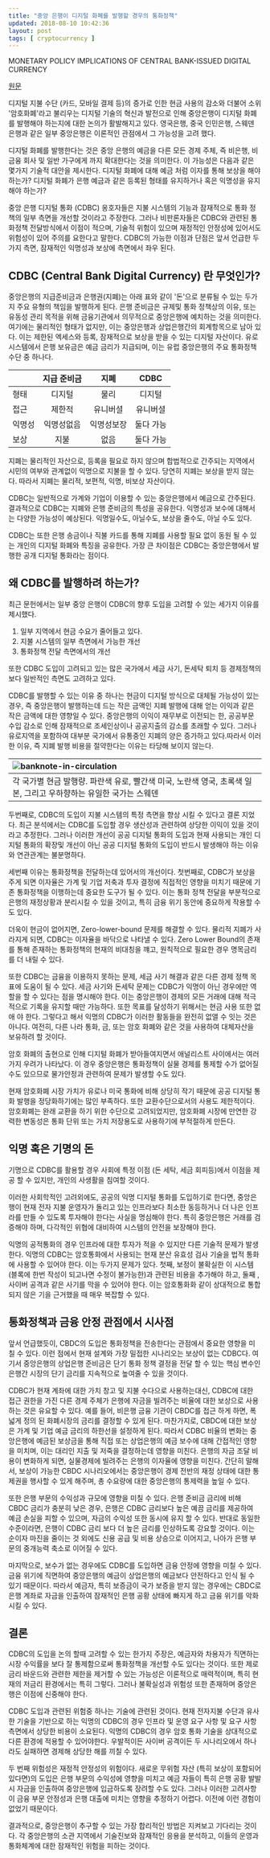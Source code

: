 ```yaml
---
title: "중앙 은행이 디지털 화폐를 발행할 경우의 통화정책"
updated: 2018-08-10 10:42:36
layout: post
tags: [ cryptocurrency ]
---
```


MONETARY POLICY IMPLICATIONS OF CENTRAL BANK-ISSUED DIGITAL CURRENCY

[원문](https://www.bde.es/f/webbde/SES/Secciones/Publicaciones/InformesBoletinesRevistas/ArticulosAnaliticos/2018/T3/Fich/beaa1803-art21.pdf)

디지털 지불 수단 (카드, 모바일 결제 등)의 증가로 인한 현금 사용의 감소와 더불어 소위 '암호화폐'라고 불리우는 디지털 기술의 혁신과 발전으로 인해 중앙은행이 디지털 화폐를 발행해야 하는지에 대한 논의가 활발해지고 있다. 영국은행, 중국 인민은행, 스웨덴 은행과 같은 일부 중앙은행은 이론적인 관점에서 그 가능성을 고려 했다.

디지털 화폐를 발행한다는 것은 중앙 은행의 예금을 다른 모든 경제 주체, 즉 비은행, 비 금융 회사 및 일반 가구에게 까지 확대한다는 것을 의미한다. 이 가능성은 다음과 같은 몇가지 기술적 대안을 제시한다. 디지털 화폐에 대해 예금 처럼 이자를 통해 보상을 해야하는가? 디지털 화폐가 은행 예금과 같은 등록된 형태를 유지하거나 혹은 익명성을 유지해야 하는가?

중앙 은행 디지털 통화 (CDBC) 옹호자들은 지불 시스템의 기능과 잠재적으로 통화 정책의 일부 측면을 개선할 것이라고 주장한다. 그러나 비판론자들은 CDBC와 관련된 통화정책 전달방식에서 이점이 적으며, 기술적 위험이 있으며 재정적인 안정성에 있어서도 위험성이 있어 주의를 요한다고 말한다. CDBC의 가능한 이점과 단점은 앞서 언급한 두 가지 측면, 잠재적인 익명성과 보상에 측면에서 좌우 된다.

## CDBC (Central Bank Digital Currency) 란 무엇인가?

중앙은행의 지급준비금과 은행권(지폐)는 아래 표와 같이 '돈'으로 분류될 수 있는 두가지 주요 유형의 책임을 발행하게 된다. 은행 준비금은 규제및 통화 정책상의 이유, 또는 유동성 관리 목적을 위해 금융기관에서 의무적으로 중앙은행에 예치하는 것을 의미한다. 여기에는 물리적인 형태가 없지만, 이는 중앙은행과 상업은행간의 회계항목으로 남아 있다. 이는 제한된 엑세스와 등록, 잠재적으로 보상을 받을 수 있는 디지털 자산이다. 유로 시스템에서 은행 보유금은 예금 금리가 지급되며, 이는 유럽 중앙은행의 주요 통화정책 수단 중 하나다. 

|  | 지급 준비금 | 지폐 | CDBC|
|:-|:-:|:-:|:-:| 
|형태| 디지털 | 물리 | 디지털 |
|접근| 제한적 | 유니버셜 | 유니버셜 |
|익명성| 익명성없음 | 익명성보장 | 둘다 가능 |
|보상| 지불 | 없음 | 둘다 가능|

지폐는 물리적인 자산으로, 등록을 필요로 하지 않으며 합법적으로 간주되는 지역에서 시민의 여부와 관계없이 익명으로 지불을 할 수 있다. 당연히 지폐는 보상을 받지 않는다. 따라서 지폐는 물리적, 보편적, 익명, 비보상 자산이다.

CDBC는 일반적으로 가계와 기업이 이용할 수 있는 중앙은행에서 예금으로 간주된다. 결과적으로 CDBC는 지폐와 은행 준비금의 특성을 공유한다. 익명성과 보수에 대해서는 다양한 가능성이 예상된다. 익명일수도, 아닐수도, 보상을 줄수도, 아닐 수도 있다.

CDBC는 또한 은행 송금이나 직불 카드를 통해 지폐를 사용할 필요 없이 동원 될 수 있는 개인의 디지털 화폐와 특징을 공유한다. 가장 큰 차이점은 CDBC는 중앙은행에서 발행한 공개 디지털 통화라는 점이다.


## 왜 CDBC를 발행하려 하는가?

최근 문헌에서는 일부 중앙 은행이 CDBC의 향후 도입을 고려할 수 있는 세가지 이유를 제시했다.

1. 일부 지역에서 현금 수요가 줄어들고 있다.
2. 지불 시스템의 일부 측면에서 가능한 개선
3. 통화정책 전달 측면에서의 개선

또한 CDBC 도입이 고려되고 있는 많은 국가에서 세금 사기, 돈세탁 퇴치 등 경제정책의 보다 일반적인 측면도 고려하고 있다. 

CDBC를 발행할 수 있는 이유 중 하나는 현금이 디지털 방식으로 대체될 가능성이 있는 경우, 즉 중앙은행이 발행하는데 드는 작은 금액인 지폐 발행에 대해 얻는 이익과 같은 작은 금액에 대한 영향일 수 있다. 중앙은행의 이익이 재무부로 이전되는 한, 공공부문 수입 감소로 인해 잠재적으로 조세인상이나 공공지출의 감소를 초래할 수 있다. 그러나 유로지역을 포함하여 대부분 국가에서 유통중인 지폐의 양은 증가하고 있다.따라서 이러한 이유, 즉 지폐 발행 비용을 절약한다는 이유는 타당해 보이지 않는다. 

| ![banknote-in-circulation](/images/2018/08/banknote-in-circulation.png) | 
| :- |
| 각 국가별 현금 발행량. 파란색 유로, 빨간색 미국, 노란색 영국, 초록색 일본, 그리고 우하향하는 유일한 국가는 스웨덴 |

두번째로, CDBC의 도입이 지불 시스템의 특정 측면을 향상 시킬 수 있다고 결론 지었다. 최근 분석에서는 CDBC를 도입할 경우 생산성과 관련하여 상당한 이익이 있을 것이라고 추정한다. 그러나 이러한 개선이 공공 디지털 통화의 도입과 현재 사용되는 개인 디지털 통화의 확장및 개선이 아닌 공공 디지털 통화의 도입이 반드시 발생해야 하는 이유와 연관관계는 불분명하다.

세번째 이유는 통화정책을 전달하는데 있어서의 개선이다. 첫번째로, CDBC가 보상을 주게 되면 이자율은 가계 및 기업 저축과 투자 결정에 직접적인 영향을 미치기 때문에 기존 통화정책을 이행하는데 중요한 도구가 될 수 있다. 이는 통화 정책 전달을 부분적으로 은행의 재정상황과 분리시킬 수 있을 것이고, 특히 금융 위기 동안에 중요하게 작용할 수도 있다. 

더욱이 현금이 없어지면, Zero-lower-bound 문제를 해결할 수 있다. 물리적 지폐가 사라지게 되면, CDBC는 이자율을 바닥으로 나타낼 수 있다. Zero Lower Bound의 존재를 통해 존재하는 통화정책의 현재의 비대칭을 꺠고, 원칙적으로 필요한 경우 명목금리를 더 내릴 수 있다.

또한 CDBC는 금융을 이용하지 못하는 문제, 세금 사기 해결과 같은 다른 경제 정책 목표에 도움이 될 수 있다. 세금 사기와 돈세탁 문제는 CDBC가 익명이 아닌 경우에만 역할을 할 수 있다는 점을 명시해야 한다. 이는 중앙은행이 경제의 모든 거래에 대해 적극적으로 기록을 유지할 때만 가능하다. 또한 목표를 달성하기 위해서는 현금 사용 또한 없애 야 한다. 그렇다고 해서 익명의 CDBC가 이러한 활동들을 완전히 없앨 수 잇는 것은 아니다. 여전히, 다른 나라 통화, 금, 또는 암호 화폐와 같은 것을 사용하여 대체자산을 보유하려 할 것이다.

암호 화폐의 출현으로 인해 디지털 화폐가 받아들여지면서 애널리스트 사이에서는 여러가지 우려가 나타났다. 이 경우 중앙은행은 통화정책이 실물 경제를 통제할 수가 없어질 수도 있으므로 물가안정과 관련하여 문제가 발생할 수도 있다.

현재 암호화폐 시장 가치가 유로나 미국 통화에 비해 상당히 작기 때문에 공공 디지털 통화 발행을 정당화하기에는 많인 부족하다. 또한 교환수단으로서의 사용도 제한적이다. 암호화폐는 완래 교환을 하기 위한 수단으로 고려되었지만, 암호화폐 시장에 만연한 강력한 변동성은 통화 단위 또는 가치 저장용도로 사용하기에 부적절하게 만든다.

## 익명 혹은 기명의 돈

기명으로 CDBC를 활용할 경우 사회에 특정 이점 (돈 세탁, 세금 회피등)에서 이점을 제공 할 수 있지만, 개인의 사생활을 침여할 것이다.

이러한 사회학적인 고려외에도, 공공의 익명 디지털 통화를 도입하기로 한다면, 중앙은행이 현재 전자 지불 운영자가 돌리고 있는 인프라보다 최소한 동등하거나 더 나은 인프라를 만들 수 있도록 투자해야 한다는 사실을 명심해야 한다. 특히 중앙은행은 거래를 검증해야 하며, 다각적인 위협에 대비하여 시스템의 안전을 보장해야 한다.

익명의 공적통화의 경우 인프라에 대한 투자가 적을 수 있지만 다른 기술적 문제가 발생한다. 익명의 CDBC는 암호통화에서 사용되는 현재 분산 유효성 검사 기술을 법적 통화에 사용할 수 있어야 한다. 이는 두가지 문제가 있다. 첫째, 보정이 불확실한 이 시스템 (블록에 한번 작성이 되고나면 수정이 불가능한)과 관련된 비용을 추가해야 하고, 둘째 , 사이버 공격과 같은 사기를 막을 수 있어야 한다. 이는 암호통화화 같이 상대적으로 통합되지 않은 기을 근거했을 때 매우 복잡할 수 있다.

## 통화정책과 금융 안정 관점에서 시사점

앞서 언급했듯이, CBDC의 도입은 통화정책을 전송한다는 관점에서 중요한 영향을 미칠 수 있다. 이런 점에서 현재 설계와 가장 밀접한 시나리오는 보상이 없는 CDBC다. 여기서 중앙은행의 상업은행 준비금은 단기 통화 정책 결정을 전달 할 수 있는 핵심 변수인 은행간 시장의 단기 금리를 지속적으로 높여줄 수 있을 것이다.


CDBC가 현재 계좌에 대한 가치 창고 및 지불 수다으로 사용하는대신, CDBC에 대한 접근 권한을 가진 다른 경제 주체가 은행에 자금을 빌려주는 비율에 대한 보상으로 사용하는 것은 유요할 수 있다.  예를 들어, 비은행 금융 기관이 CBDC를 접근 하게 하면, 폭넓게 정의 된 화폐시장의 금리를 결정할 수 있게 된다. 마찬가지로, CBDC에 대한 보상은 가계 및 기업 예금 금리의 하한선을 설정하게 된다. 따라서 CDBC 비율의 변화는 중앙은행에 예금된 보상금을 통해 직접 또는 상업은행의 예금 보수에 대해 간접적인 영향을 미치며, 이는 대리인 지출 및 저죽을 결정하는데 영향을 미친다. 은행의 자금 조달 비용이 변화하게 되면, 실물경제에 빌려주는 은행의 이자율에 영향을 미친다. 간단히 말해서, 보상이 가능한 CBDC 시나리오에서는 중앙은행이 경제 전반의 재정 상태에 대한 통제권을 행사할 수 있게 해주며, 총 수요량에 대한 중앙은행의  통제력을 높일 수 있다.

또한 은행 부문의 수익성과 규모에 영향을 미칠 수 있다. 은행 준비금 금리에 비해 CBDC 금리가 충분히 낮은 경우, 은행은 CDBC 금리보다 높은 예끔 금리를 제공하여 예금 손실을 피할 수 있으며, 자금의 수익성 또한 동시에 유지 할 수 있다. 반대로 동일한 수준이라면, 은행이 CDBC 금리 보다 더 높은 금리를 인상하도록 강요할 것이다. 이는 순이자 마진을 줄이는 것 외에도 신용 공급 및 비용 상승으로 이어지고, 나아가 은행 부문의 중개능력 축소로 이어질 수 있다.

마지막으로, 보수가 없는 경우에도 CDBC를 도입하면 금융 안정에 영향을 미칠 수 있다. 금융 위기에 직면하여 중앙은행의 예금이 상업은행의 예금보다 안전하다고 인식 될 수 있기 때문이다. 따라서 예금자, 특히 보증금이 국가 보증을 받지 않는 경우에는 CBDC로 은행 계좌로 자금을 인출하여 잠재적인 은행 공황 상태에 빠지게 하고 금융 위기를 악화 시킬 수 있다.

## 결론

CDBC의 도입을 논의 할때 고려할 수 있는 한가지 주장은, 예금자와 차용자가 직면하는 시장 수익률을 보다 잘 통제함으로써 통화정책을 개선할 수도 있다는 것이다. 또한 제로 금리 바운드와 관련한 제한을 제거할 수 있는 가능성은 이론적으로 매력적이며, 특히 현재의 저금리 환경에서는 특히 그렇다. 그러나 불확실성과 위험성 또한 존재하며 중앙은행은 이점에 신중해야 한다.

CDBC 도입과 관련된 위험중 하나는 기술에 관련된 것이다. 현재 전자지불 수단과 유사한 기술을 기반으로 하는 익명의 CDBC의 경우 인프라 및 운영 요구 사항 및 요구 사항 측면에서 상당한 비용이 소요된다. 익명의 CDBC의 경우 암호 통화 기술을 상대적으로 다른 환경에 적용할 수 있어야한다. 우발적이든 사이버 공격이든 두 시나리오에서 하나라도 실패하면 경제해 상당한 해를 끼칠 수 있다.

두 번째 위험성은 재정적 안정성의 위험이다. 새로운 무위험 자산 (특히 보상이 포함되어 있다면)의 도입은 은행 부문의 수익성에 영향을 미치고 예금 자들이 특히 은행 공황 발발시 자금을 인출하여 중앙은행에 입금하도록 장려할 수도 있다. 그러나 이러한 고려사항이 금융 부문 안정성과 은행 대출에 미치는 영향을 추정하기 어렵다. 이전에 이런 경험이 없었기 때문이다.

결과적으로, 중앙은행이 추구할 수 있는 가장 합리적인 방법은 지켜보고 기다리는 것이다. 각 중앙은행의 소관 지역에서 기술진보와 잠재적인 응용을 분석하고, 이들의 운영과 통화체계에 대한 잠재적인 위험을 피하는 것이다.

